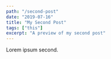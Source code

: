 ```yaml
---
path: "/second-post"
date: "2019-07-16"
title: "My Second Post"
tags: ["this"]
excerpt: "A preview of my second post"
---
```


Lorem ipsum second.
